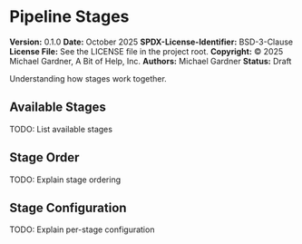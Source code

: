 # Pipeline Stages

**Version:** 0.1.0
**Date:** October 2025
**SPDX-License-Identifier:** BSD-3-Clause
**License File:** See the LICENSE file in the project root.
**Copyright:** © 2025 Michael Gardner, A Bit of Help, Inc.
**Authors:** Michael Gardner
**Status:** Draft

Understanding how stages work together.

## Available Stages

TODO: List available stages

## Stage Order

TODO: Explain stage ordering

## Stage Configuration

TODO: Explain per-stage configuration
